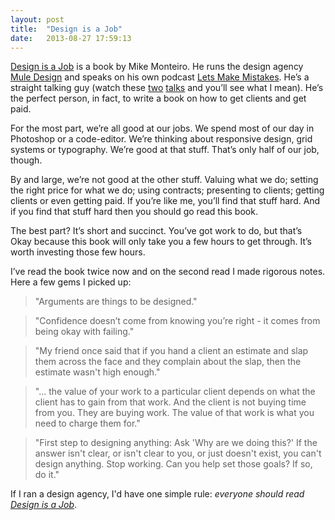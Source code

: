 ```yaml
---
layout: post
title:  "Design is a Job"
date:   2013-08-27 17:59:13
---
```

[Design is a Job](http://www.abookapart.com/products/design-is-a-job) is a book by Mike Monteiro. He runs the design agency [Mule Design](http://muledesign.com/) and speaks on his own podcast [Lets Make Mistakes](http://www.muleradio.net/mistakes/). He’s a straight talking guy (watch these [two](http://vimeo.com/22053820) [talks](http://www.dailymotion.com/video/xvbacz_how-designers-destroyed-the-world-by-mike-monteiro_tech#from=embediframe) and you’ll see what I mean). He’s the perfect person, in fact, to write a book on how to get clients and get paid.

For the most part, we’re all good at our jobs. We spend most of our day in Photoshop or a code-editor. We’re thinking about responsive design, grid systems or typography. We’re good at that stuff. That’s only half of our job, though.

By and large, we’re not good at the other stuff. Valuing what we do; setting the right price for what we do; using contracts; presenting to clients; getting clients or even getting paid. If you’re like me, you’ll find that stuff hard. And if you find that stuff hard then you should go read this book.

The best part? It’s short and succinct. You’ve got work to do, but that’s Okay because this book will only take you a few hours to get through. It’s worth investing those few hours.

I’ve read the book twice now and on the second read I made rigorous notes. Here a few gems I picked up:

> "Arguments are things to be designed."

> "Confidence doesn’t come from knowing you’re right - it comes from being okay with failing."

> "My friend once said that if you hand a client an estimate and slap them across the face and they complain about the slap, then the estimate wasn't high enough."

> "... the value of your work to a particular client depends on what the client has to gain from that work. And the client is not buying time from you. They are buying work. The value of that work is what you need to charge them for."

> "First step to designing anything: Ask 'Why are we doing this?' If the answer isn't clear, or isn't clear to you, or just doesn't exist, you can't design anything. Stop working. Can you help set those goals? If so, do it."

If I ran a design agency, I'd have one simple rule: *everyone should read [Design is a Job](http://www.abookapart.com/products/design-is-a-job)*.
